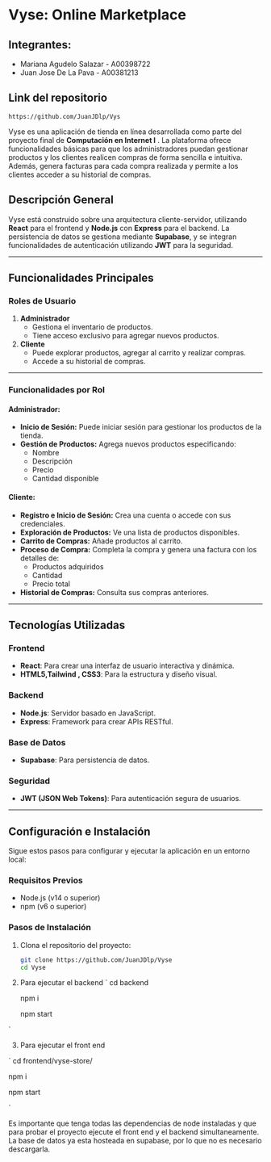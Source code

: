 # Vyse: Online Marketplace

## Integrantes: 

- Mariana Agudelo Salazar - A00398722 
- Juan Jose De La Pava - A00381213

## Link del repositorio

    https://github.com/JuanJDlp/Vys

Vyse es una aplicación de tienda en línea desarrollada como parte del proyecto final de **Computación en Internet I** . La plataforma ofrece funcionalidades básicas para que los administradores puedan gestionar productos y los clientes realicen compras de forma sencilla e intuitiva. Además, genera facturas para cada compra realizada y permite a los clientes acceder a su historial de compras.

## Descripción General

Vyse está construido sobre una arquitectura cliente-servidor, utilizando **React** para el frontend y **Node.js** con **Express** para el backend. La persistencia de datos se gestiona mediante **Supabase**, y se integran funcionalidades de autenticación utilizando **JWT** para la seguridad.

---

## Funcionalidades Principales

### Roles de Usuario
1. **Administrador**
   - Gestiona el inventario de productos.
   - Tiene acceso exclusivo para agregar nuevos productos.
2. **Cliente**
   - Puede explorar productos, agregar al carrito y realizar compras.
   - Accede a su historial de compras.

---

### Funcionalidades por Rol
#### Administrador:
- **Inicio de Sesión:** Puede iniciar sesión para gestionar los productos de la tienda.
- **Gestión de Productos:** Agrega nuevos productos especificando:
  - Nombre
  - Descripción
  - Precio
  - Cantidad disponible

#### Cliente:
- **Registro e Inicio de Sesión:** Crea una cuenta o accede con sus credenciales.
- **Exploración de Productos:** Ve una lista de productos disponibles.
- **Carrito de Compras:** Añade productos al carrito.
- **Proceso de Compra:** Completa la compra y genera una factura con los detalles de:
  - Productos adquiridos
  - Cantidad
  - Precio total
- **Historial de Compras:** Consulta sus compras anteriores.

---

## Tecnologías Utilizadas

### Frontend
- **React**: Para crear una interfaz de usuario interactiva y dinámica.
- **HTML5,Tailwind , CSS3**: Para la estructura y diseño visual.

### Backend
- **Node.js**: Servidor basado en JavaScript.
- **Express**: Framework para crear APIs RESTful.

### Base de Datos
- **Supabase**: Para persistencia de datos.

### Seguridad
- **JWT (JSON Web Tokens)**: Para autenticación segura de usuarios.

---

## Configuración e Instalación

Sigue estos pasos para configurar y ejecutar la aplicación en un entorno local:

### Requisitos Previos
- Node.js (v14 o superior)
- npm (v6 o superior)

### Pasos de Instalación
1. Clona el repositorio del proyecto:
   ```bash
   git clone https://github.com/JuanJDlp/Vyse
   cd Vyse

2. Para ejecutar el backend 
`
    cd backend

    npm i

    npm start

`

3. Para ejecutar el front end

`
cd frontend/vyse-store/

npm i

npm start

`

Es importante que tenga todas las dependencias de node instaladas y que para probar el proyecto ejecute el front end y el backend simultaneamente. La base de datos ya esta hosteada en supabase, por lo que no es necesario descargarla.